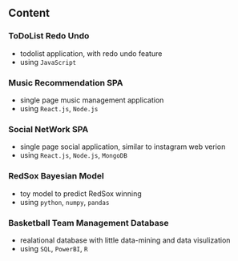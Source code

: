 ## Content

### **ToDoList Redo Undo**
+ todolist application, with redo undo feature
+ using `JavaScript`

### **Music Recommendation SPA**
+ single page music management application
+ using `React.js`, `Node.js`

### **Social NetWork SPA**
+ single page social application, similar to instagram web verion
+ using `React.js`, `Node.js`, `MongoDB`

### **RedSox Bayesian Model**
+ toy model to predict RedSox winning
+ using `python`, `numpy`, `pandas`

### **Basketball Team Management Database**
+ realational database with little data-mining and data visulization
+ using `SQL`, `PowerBI`, `R`
